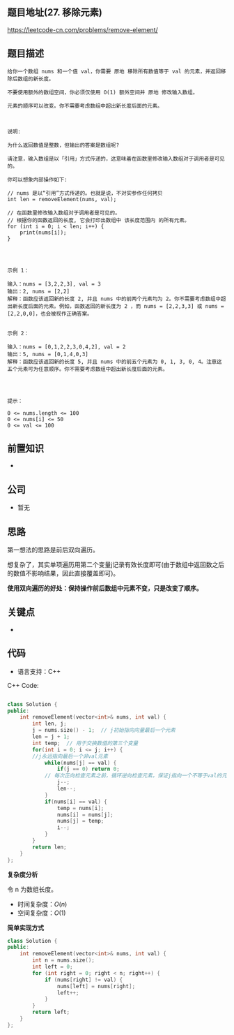 ## 题目地址(27. 移除元素)

https://leetcode-cn.com/problems/remove-element/

## 题目描述

```
给你一个数组 nums 和一个值 val，你需要 原地 移除所有数值等于 val 的元素，并返回移除后数组的新长度。

不要使用额外的数组空间，你必须仅使用 O(1) 额外空间并 原地 修改输入数组。

元素的顺序可以改变。你不需要考虑数组中超出新长度后面的元素。

 

说明:

为什么返回数值是整数，但输出的答案是数组呢?

请注意，输入数组是以「引用」方式传递的，这意味着在函数里修改输入数组对于调用者是可见的。

你可以想象内部操作如下:

// nums 是以“引用”方式传递的。也就是说，不对实参作任何拷贝
int len = removeElement(nums, val);

// 在函数里修改输入数组对于调用者是可见的。
// 根据你的函数返回的长度, 它会打印出数组中 该长度范围内 的所有元素。
for (int i = 0; i < len; i++) {
    print(nums[i]);
}


 

示例 1：

输入：nums = [3,2,2,3], val = 3
输出：2, nums = [2,2]
解释：函数应该返回新的长度 2, 并且 nums 中的前两个元素均为 2。你不需要考虑数组中超出新长度后面的元素。例如，函数返回的新长度为 2 ，而 nums = [2,2,3,3] 或 nums = [2,2,0,0]，也会被视作正确答案。


示例 2：

输入：nums = [0,1,2,2,3,0,4,2], val = 2
输出：5, nums = [0,1,4,0,3]
解释：函数应该返回新的长度 5, 并且 nums 中的前五个元素为 0, 1, 3, 0, 4。注意这五个元素可为任意顺序。你不需要考虑数组中超出新长度后面的元素。


 

提示：

0 <= nums.length <= 100
0 <= nums[i] <= 50
0 <= val <= 100
```

## 前置知识

- 

## 公司

- 暂无

## 思路

第一想法的思路是前后双向遍历。

想复杂了，其实单项遍历用第二个变量j记录有效长度即可(由于数组中返回数之后的数值不影响结果，因此直接覆盖即可)。

**使用双向遍历的好处：保持操作前后数组中元素不变，只是改变了顺序。**

## 关键点

-  

## 代码

- 语言支持：C++

C++ Code:

```c++

class Solution {
public:
    int removeElement(vector<int>& nums, int val) {
        int len, j;
        j = nums.size() - 1;  // j初始指向向量最后一个元素
        len = j + 1;
        int temp;  // 用于交换数值的第三个变量
        for(int i = 0; i <= j; i++) {  
        //j永远指向最后一个非val元素 
            while(nums[j] == val) {  
                if(j == 0) return 0;
            // 每次正向检查元素之前，循环逆向检查元素，保证j指向一个不等于val的元素；
                j--;
                len--;
            }
            if(nums[i] == val) {
                temp = nums[i];
                nums[i] = nums[j];
                nums[j] = temp;
                i--;
            }
        }
        return len;
    }
};

```


**复杂度分析**

令 n 为数组长度。

- 时间复杂度：$O(n)$
- 空间复杂度：$O(1)$

**简单实现方式**

```C++
class Solution {
public:
    int removeElement(vector<int>& nums, int val) {
        int n = nums.size();
        int left = 0;
        for (int right = 0; right < n; right++) {
            if (nums[right] != val) {
                nums[left] = nums[right];
                left++;
            }
        }
        return left;
    }
};
```